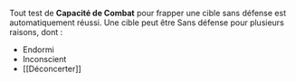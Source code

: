 Tout test de **Capacité de Combat** pour frapper une cible sans défense est automatiquement réussi. Une cible peut être Sans défense pour plusieurs raisons, dont :
- Endormi
- Inconscient
- [[Déconcerter]]